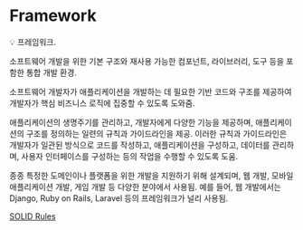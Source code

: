 # Framework

<aside>
💡 프레임워크.

</aside>

소프트웨어 개발을 위한 기본 구조와 재사용 가능한 컴포넌트, 라이브러리, 도구 등을 포함한 통합 개발 환경. 

소프트웨어 개발자가 애플리케이션을 개발하는 데 필요한 기반 코드와 구조를 제공하여 개발자가 핵심 비즈니스 로직에 집중할 수 있도록 도와줌.

애플리케이션의 생명주기를 관리하고, 개발자에게 다양한 기능을 제공하며, 애플리케이션의 구조를 정의하는 일련의 규칙과 가이드라인을 제공. 이러한 규칙과 가이드라인은 개발자가 일관된 방식으로 코드를 작성하고, 애플리케이션을 구성하고, 데이터를 관리하며, 사용자 인터페이스를 구성하는 등의 작업을 수행할 수 있도록 도움.

종종 특정한 도메인이나 플랫폼을 위한 개발을 지원하기 위해 설계되며, 웹 개발, 모바일 애플리케이션 개발, 게임 개발 등 다양한 분야에서 사용됨. 예를 들어, 웹 개발에서는 Django, Ruby on Rails, Laravel 등의 프레임워크가 널리 사용됨.

[SOLID Rules](Framework%200e548ef8bf0445d2837deae851fc0cdd/SOLID%20Rules%2021b73432656645ee83531d34b52aaffc.md)